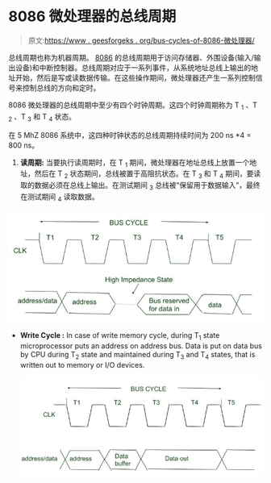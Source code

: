 # 8086 微处理器的总线周期

> 原文:[https://www . geesforgeks . org/bus-cycles-of-8086-微处理器/](https://www.geeksforgeeks.org/bus-cycles-of-8086-microprocessor/)

总线周期也称为机器周期。 [8086](https://www.geeksforgeeks.org/architecture-of-8086/) 的总线周期用于访问存储器、外围设备(输入/输出设备)和中断控制器。总线周期对应于一系列事件，从系统地址总线上输出的地址开始，然后是写或读数据传输。在这些操作期间，微处理器还产生一系列控制信号来控制总线的方向和定时。

8086 微处理器的总线周期中至少有四个时钟周期。这四个时钟周期称为 T <sub>1</sub> 、T <sub>2</sub> 、T <sub>3</sub> 和 T <sub>4</sub> 状态。

在 5 MhZ 8086 系统中，这四种时钟状态的总线周期持续时间为 200 ns *4 = 800 ns。

1.  **读周期:**
    当要执行读周期时，在 T <sub>1</sub> 期间，微处理器在地址总线上放置一个地址，然后在 T <sub>2</sub> 状态期间，总线被置于高阻抗状态。在 T <sub>3</sub> 和 T <sub>4</sub> 期间，要读取的数据必须在总线上输出。在测试期间 <sub>3</sub> 总线被“保留用于数据输入”，最终在测试期间 <sub>4</sub> 读取数据。

![](img/8a38b26fb35f6a50d3126950fbdda414.png)

*   **Write Cycle :**
    In case of write memory cycle, during T<sub>1</sub> state microprocessor puts an address on address bus. Data is put on data bus by CPU during T<sub>2</sub> state and maintained during T<sub>3</sub> and T<sub>4</sub> states, that is written out to memory or I/O devices.

    ![](img/2b6f29f5fa9294a68eb5f460358d3512.png)
